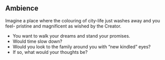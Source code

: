 ## Ambience

Imagine a place where the colouring of city-life just washes away  and you feel- pristine and magnificent as wished by the Creator.

* You want to walk your dreams and stand your promises.
* Would time slow down? 
* Would you look to the family around you with “new kindled” eyes?
* If so, what would your thoughts be? 
